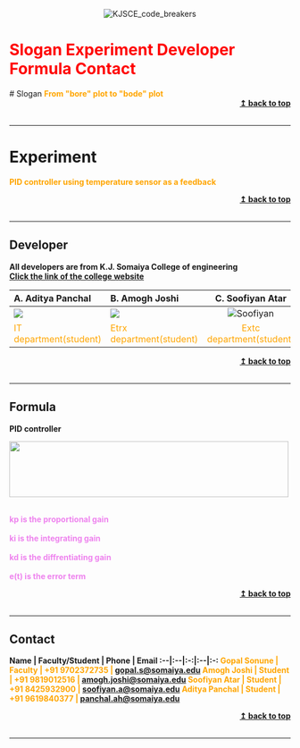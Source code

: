 <p align="center">
 <img src="images/codebreakers_logo.png" alt="KJSCE_code_breakers"/>
</p>
<a name="top"></a><h1> <span style="color:red"> Slogan </span> <b> </b> <span style="color:red"> Experiment </span> <b> </b> <span style="color:red"> Developer </span> <b> </b> <span style="color:red"> Formula </span> <b> </b> <span style="color:red"> Contact </span> </h1>
# Slogan
<b> <span style="color:orange"> From "bore" plot to "bode" plot </span> </b>
<div align="right">
    <b><a href="#top">↥ back to top</a></b>
</div>
<br/>
<hr>

<a name="Experiment"></a>
# Experiment
<b> <span style="color:orange"> PID controller using temperature sensor as a feedback </span> </b>
<div align="right">
    <b><a href="#top">↥ back to top</a></b>
</div>
<br/>
<hr>

<a name="Developer"></a>
## Developer
<b> All developers are from K.J. Somaiya College of engineering </b>
<b><span style="color:violet"> <br> <a href = "https://www.google.com/url?sa=t&rct=j&q=&esrc=s&source=web&cd=1&cad=rja&uact=8&ved=2ahUKEwimkNWI36fgAhWKwI8KHU2sDdQQFjAAegQIGBAB&url=https%3A%2F%2Fkjsce.somaiya.edu%2Fkjsce%3F%2Fkjsce&usg=AOvVaw3-wuz9mgsOCLkBQXvM_6U4"> Click the link of the college website</span></b> <br/></a>

<b> A. Aditya Panchal | <b> B. Amogh Joshi| <b>  C. Soofiyan Atar </b> |<b> D. Gopal Sonune <b>
:--|:--|:-:|:-:
<img src="images/FB_IMG_1479709605932.jpg"/> | <img src="images/amogh.png"/> |<img src="images/soofiyan 12.19.24 AM.png" alt = "Soofiyan"/> |<img src="images/IMG_20160323_100406.jpg" alt = "Gopal Sonune"/>
<span style="color:orange"> IT department(student)</span> | <span style="color:orange"> Etrx department(student)</span> | <span style="color:orange"> Extc department(student)</span> | <span style="color:orange"> Comps department(professor)</span>

<div align="right">
    <b><a href="#top">↥ back to top</a></b>
</div>
<br/>
<hr>

<a name="Formula"></a>
## Formula
<b> PID controller</b>

<img src="images/equation.gif" width="500px;" height=100px;/><br /><sub><b>

<span style="color:violet"><br>kp is the proportional gain<br/>
<br>ki is the integrating gain<br/>
<br>kd is the diffrentiating gain<br/>
<br>e(t) is the error term </span><br/>

<div align="right">
    <b><a href="#top">↥ back to top</a></b>
</div>
<br/>
<hr>

<a name="Contact"></a>
## Contact
<b> Name | <b> Faculty/Student |<b>  Phone | <b> Email </b>
:--|:--|:-:|:--|:-:
<span style="color:orange">Gopal Sonune | Faculty | +91 9702372735 | gopal.s@somaiya.edu
<span style="color:orange">Amogh Joshi | Student | +91 9819012516 | amogh.joshi@somaiya.edu
<span style="color:orange">Soofiyan Atar | Student | +91 8425932900 | soofiyan.a@somaiya.edu
<span style="color:orange">Aditya Panchal | Student | +91 9619840377 | panchal.ah@somaiya.edu


<div align="right">
    <b><a href="#top">↥ back to top</a></b>
</div>
<br/>
<hr>
